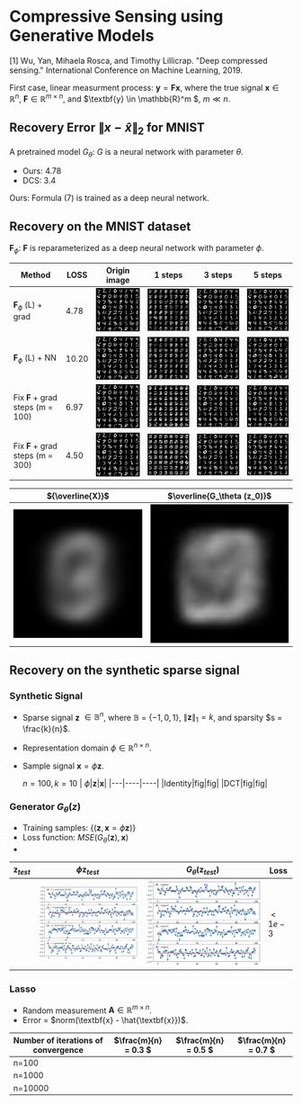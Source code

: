 # Compressive Sensing using Generative Models
 
 [1] Wu, Yan, Mihaela Rosca, and Timothy Lillicrap. "Deep compressed sensing." International Conference on Machine Learning, 2019.
 
 First case, linear measurment process: $\textbf{y} = \textbf{F} \textbf{x}$, where the true signal $\textbf{x} \in \mathbb{R}^n$, $\textbf{F} \in \mathbb{R}^{m \times n}$, and $\textbf{y} \in \mathbb{R}^m $, $m \ll n$.

## Recovery Error $\lVert x-\hat{x}\rVert_2$ for MNIST

A pretrained model $G_\theta$: $G$ is a neural network with parameter $\theta$.

- Ours: 4.78
- DCS: 3.4

Ours: Formula (7) is trained as a deep neural network.

## Recovery on the MNIST dataset

 $\textbf{F}_\phi$: $\textbf{F}$ is reparameterized as a deep neural network with parameter $\phi$.

|Method|LOSS|Origin image| 1 steps|3 steps | 5 steps|
|-------| ----|------- | -----|------ |-----|
|$\textbf{F}_\phi$ (L) + grad|4.78|![alt_text](./fig/origin.png)|![alt_text](./fig/reconstruction_0.png)|![alt_text](./fig/reconstruction_3.png)|![alt_text](./fig/reconstruction_5.png)|
|$\textbf{F}_\phi$ (L) + NN|10.20|![alt_text](./fig/origin.png)|![alt_text](./fig/reconstruction_0_nn.png)|![alt_text](./fig/reconstruction_3_nn.png)|![alt_text](./fig/reconstruction_5_nn.png)|
|Fix $\textbf{F}$ + grad steps          (m = 100) |6.97|![alt_text](./fig/origin.png)|![alt_text](./fig/reconstruction_0_4_last.png)|![alt_text](./fig/reconstruction_3_4_last.png)|![alt_text](./fig/reconstruction_5_4_last.png)|
|Fix $\textbf{F}$ + grad steps          (m = 300)|4.50|![alt_text](./fig/origin.png)|![alt_text](./fig/reconstruction_0_3_last.png)|![alt_text](./fig/reconstruction_3_3_last.png)|![alt_text](./fig/reconstruction_5_3_last.png)|

|${\overline{X}}$|$\overline{G_\theta (z_0)}$|
|---------|----------------------|
|![alt_text](./fig/origin_average.png)|![alt_text](./fig/recon_average.png)|

## Recovery on the synthetic sparse signal
<!-- ### DCS
|Method|Number of iterations|Origin|Recovery|
|---|----|----|----|
|LASSO|10|![alt_text](./fig/origin_signal_11.png)|![alt_text](./fig/recovery_signal_lasso.png)|
|$G_\theta(z)$|10|![alt_text](./fig/origin_signal_11.png)|![alt_text](./fig/recovery_signal_11.png)|
 -->

### Synthetic Signal
- Sparse signal $\textbf{z}$  $\in \mathbb{B}^{n}$, where $\mathbb{B}$ =  $\lbrace -1,0, 1\rbrace$, $\lVert \textbf{z} \rVert_1 = k$, and sparsity $s = \frac{k}{n}$.
- Representation domain $\phi \in \mathbb{R}^{n\times n}$.
- Sample signal $\textbf{x} = \phi \textbf{z}$.

    $n=100, k=10$
    | $\phi$|$\textbf{z}$|$\textbf{x}$|
    |---|----|----|
    |Identity|fig|fig|
    |DCT|fig|fig|


### Generator $G_\theta(z)$
- Training samples: $\lbrace (\textbf{z},\textbf{x}=\phi \textbf{z})\rbrace$
- Loss function:  $MSE(G_\theta(\textbf{z}), \textbf{x})$
- 

|$\textbf{z}_{test}$|$\phi \textbf{z}_{test}$|$G_\theta(\textbf{z}_{test})$|Loss|
|---|----|----|---|
||![alt_text](./fig/origin_signal_supervised.png)|![alt_text](./fig/gen_signal_supervised.png)|$<1e-3$


### Lasso
- Random measurement $\textbf{A}\in \mathbb{R}^{m\times n}$.
- Error = $norm(\textbf{x} - \hat{\textbf{x}})$.

|Number of iterations of convergence| $\frac{m}{n} = 0.3 $ | $\frac{m}{n} = 0.5 $ |  $\frac{m}{n} = 0.7 $|
|-------|------|------|-----|
|n=100||||
|n=1000||||
|n=10000||||
